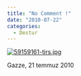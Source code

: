 ```yaml
---
title: "No Comment !"
date: "2010-07-22"
categories: 
  - Destur
---
```


[![59159161-tirs.jpg](/uploads/2010/07/59159161-tirs.jpg)](/uploads/2010/07/59159161-tirs.jpg "59159161-tirs.jpg")

Gazze, 21 temmuz 2010
